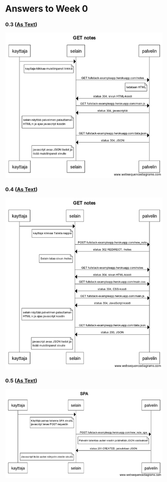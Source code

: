 # Answers to Week 0

### 0.3 ([As Text](0.3.txt))

![Kuva](0.3.png)

### 0.4 ([As Text](0.4.txt))

![Kuva](0.4.png)

### 0.5 ([As Text](0.5.txt))

![Kuva](0.5.png)
